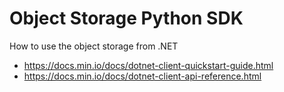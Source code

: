 # Object Storage Python SDK

How to use the object storage from .NET

* https://docs.min.io/docs/dotnet-client-quickstart-guide.html
* https://docs.min.io/docs/dotnet-client-api-reference.html
